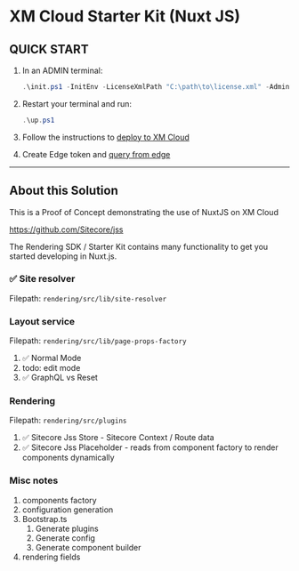 # XM Cloud Starter Kit (Nuxt JS)

## QUICK START

1. In an ADMIN terminal:

    ```ps1
    .\init.ps1 -InitEnv -LicenseXmlPath "C:\path\to\license.xml" -AdminPassword "DesiredAdminPassword"
    ```

2. Restart your terminal and run:

    ```ps1
    .\up.ps1
    ```

3. Follow the instructions to [deploy to XM Cloud](#deploy-to-xmcloud)

4. Create Edge token and [query from edge](#query-edge)

*** 

## About this Solution
This is a Proof of Concept demonstrating the use of NuxtJS on XM Cloud

https://github.com/Sitecore/jss

The Rendering SDK / Starter Kit contains many functionality to get you started developing in Nuxt.js. 

### :white_check_mark: Site resolver
Filepath: `rendering/src/lib/site-resolver`

### Layout service
Filepath: `rendering/src/lib/page-props-factory`
1. :white_check_mark: Normal Mode
1. todo: edit mode
1. :white_check_mark: GraphQL vs Reset

### Rendering
Filepath: `rendering/src/plugins`
1. :white_check_mark: Sitecore Jss Store - Sitecore Context / Route data
1. :white_check_mark: Sitecore Jss Placeholder - reads from component factory to render components dynamically

### Misc notes

1. components factory
1. configuration generation
1. Bootstrap.ts
    1. Generate plugins
    1. Generate config
    1. Generate component builder
1. rendering fields
